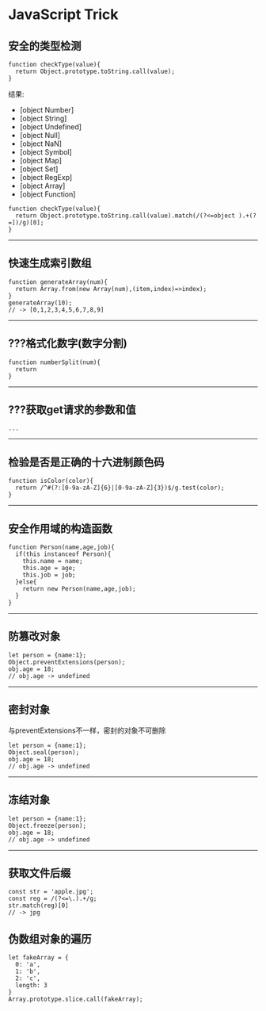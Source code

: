 # JavaScript Trick
## 安全的类型检测
```
function checkType(value){
  return Object.prototype.toString.call(value);
}
```
结果:
+ [object Number]
+ [object String]
+ [object Undefined]
+ [object Null]
+ [object NaN]
+ [object Symbol]
+ [object Map]
+ [object Set]
+ [object RegExp]
+ [object Array]
+ [object Function]
```
function checkType(value){
  return Object.prototype.toString.call(value).match(/(?<=object ).+(?=])/g)[0];
}
```
---
## 快速生成索引数组
```
function generateArray(num){
  return Array.from(new Array(num),(item,index)=>index);
}
generateArray(10);
// -> [0,1,2,3,4,5,6,7,8,9]
```
---
## ???格式化数字(数字分割)
```
function numberSplit(num){
  return 
}
```
---
## ???获取get请求的参数和值
```
...
```
---
## 检验是否是正确的十六进制颜色码
```
function isColor(color){
  return /^#(?:[0-9a-zA-Z]{6}|[0-9a-zA-Z]{3})$/g.test(color);
}
```
---
## 安全作用域的构造函数
```
function Person(name,age,job){
  if(this instanceof Person){
    this.name = name;
    this.age = age;
    this.job = job;
  }else{
    return new Person(name,age,job);
  }
}
```
---
## 防篡改对象
```
let person = {name:1};
Object.preventExtensions(person);
obj.age = 18;
// obj.age -> undefined
```
---
## 密封对象
与preventExtensions不一样，密封的对象不可删除
```
let person = {name:1};
Object.seal(person);
obj.age = 18;
// obj.age -> undefined
```
---
## 冻结对象
```
let person = {name:1};
Object.freeze(person);
obj.age = 18;
// obj.age -> undefined
```
---
## 获取文件后缀
```
const str = 'apple.jpg';
const reg = /(?<=\.).+/g;
str.match(reg)[0]
// -> jpg
```

## 伪数组对象的遍历
```
let fakeArray = {
  0: 'a',
  1: 'b',
  2: 'c',
  length: 3
}
Array.prototype.slice.call(fakeArray);
```